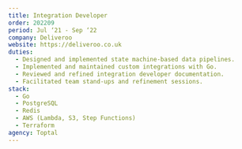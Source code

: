 ```yaml
---
title: Integration Developer
order: 202209
period: Jul ‘21 - Sep ‘22
company: Deliveroo
website: https://deliveroo.co.uk
duties:
  - Designed and implemented state machine-based data pipelines.
  - Implemented and maintained custom integrations with Go.
  - Reviewed and refined integration developer documentation.
  - Facilitated team stand-ups and refinement sessions.
stack:
  - Go
  - PostgreSQL
  - Redis
  - AWS (Lambda, S3, Step Functions)
  - Terraform
agency: Toptal
---
```

